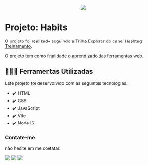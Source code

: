 <div align="center">
<img src="https://img.shields.io/static/v1?label=STATUS&message=ANDAMENTO&color=FF0000&style=for-the-badge"/>
</div>

# Projeto: Habits

O projeto foi realizado seguindo a Trilha Explorer do canal <a href="youtube.com/hashtag-treinamentos" target="_blank" > Hashtag Treinamento</a>.

O projeto tem como finalidade o aprendizado das ferramentas web.

## 🧑🏾‍💻 Ferramentas Utilizadas

Este projeto foi desenvolvido com as seguintes tecnologias:

- ✔️ HTML
- ✔️ CSS
- ✔️ JavaScript
- ✔️ Vite
- ✔️ NodeJS

### Contate-me

não hesite em me contatar.

<div>
  <a href="https://instagram.com/lucasl.ima" target="_blank"><img src="https://img.shields.io/badge/-Instagram-%23E4405F?style=for-the-badge&logo=instagram&logoColor=white" target="_blank"></a>
  <a href = "mailto:lucasanjosdiscente@gmail.com"><img src="https://img.shields.io/badge/Gmail-D14836?style=for-the-badge&logo=gmail&logoColor=white" target="_blank"></a>
  <a href="https://linkedin.com/in/lucasl1ima" target="_blank"><img src="https://img.shields.io/badge/-LinkedIn-%230077B5?style=for-the-badge&logo=linkedin&logoColor=white" target="_blank"></a>
</div>
